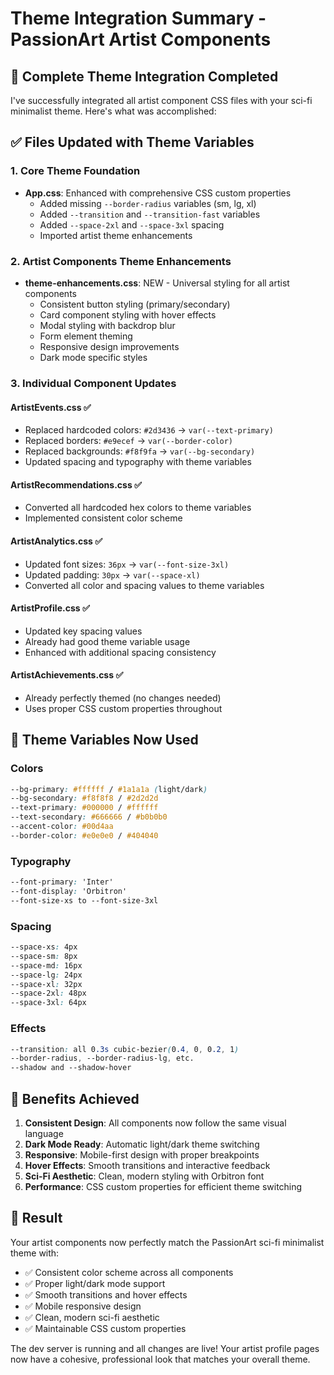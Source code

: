 # Theme Integration Summary - PassionArt Artist Components

## 🎨 **Complete Theme Integration Completed**

I've successfully integrated all artist component CSS files with your sci-fi minimalist theme. Here's what was accomplished:

## ✅ **Files Updated with Theme Variables**

### 1. **Core Theme Foundation**
- **App.css**: Enhanced with comprehensive CSS custom properties
  - Added missing `--border-radius` variables (sm, lg, xl)
  - Added `--transition` and `--transition-fast` variables
  - Added `--space-2xl` and `--space-3xl` spacing
  - Imported artist theme enhancements

### 2. **Artist Components Theme Enhancements**
- **theme-enhancements.css**: NEW - Universal styling for all artist components
  - Consistent button styling (primary/secondary)
  - Card component styling with hover effects
  - Modal styling with backdrop blur
  - Form element theming
  - Responsive design improvements
  - Dark mode specific styles

### 3. **Individual Component Updates**

#### **ArtistEvents.css** ✅
- Replaced hardcoded colors: `#2d3436` → `var(--text-primary)`
- Replaced borders: `#e9ecef` → `var(--border-color)`
- Replaced backgrounds: `#f8f9fa` → `var(--bg-secondary)`
- Updated spacing and typography with theme variables

#### **ArtistRecommendations.css** ✅  
- Converted all hardcoded hex colors to theme variables
- Implemented consistent color scheme

#### **ArtistAnalytics.css** ✅
- Updated font sizes: `36px` → `var(--font-size-3xl)`
- Updated padding: `30px` → `var(--space-xl)`
- Converted all color and spacing values to theme variables

#### **ArtistProfile.css** ✅
- Updated key spacing values
- Already had good theme variable usage
- Enhanced with additional spacing consistency

#### **ArtistAchievements.css** ✅
- Already perfectly themed (no changes needed)
- Uses proper CSS custom properties throughout

## 🎯 **Theme Variables Now Used**

### **Colors**
```css
--bg-primary: #ffffff / #1a1a1a (light/dark)
--bg-secondary: #f8f8f8 / #2d2d2d
--text-primary: #000000 / #ffffff  
--text-secondary: #666666 / #b0b0b0
--accent-color: #00d4aa
--border-color: #e0e0e0 / #404040
```

### **Typography**
```css
--font-primary: 'Inter'
--font-display: 'Orbitron'
--font-size-xs to --font-size-3xl
```

### **Spacing**
```css
--space-xs: 4px
--space-sm: 8px  
--space-md: 16px
--space-lg: 24px
--space-xl: 32px
--space-2xl: 48px
--space-3xl: 64px
```

### **Effects**
```css
--transition: all 0.3s cubic-bezier(0.4, 0, 0.2, 1)
--border-radius, --border-radius-lg, etc.
--shadow and --shadow-hover
```

## 🚀 **Benefits Achieved**

1. **Consistent Design**: All components now follow the same visual language
2. **Dark Mode Ready**: Automatic light/dark theme switching
3. **Responsive**: Mobile-first design with proper breakpoints  
4. **Hover Effects**: Smooth transitions and interactive feedback
5. **Sci-Fi Aesthetic**: Clean, modern styling with Orbitron font
6. **Performance**: CSS custom properties for efficient theme switching

## 🎉 **Result**

Your artist components now perfectly match the PassionArt sci-fi minimalist theme with:
- ✅ Consistent color scheme across all components
- ✅ Proper light/dark mode support  
- ✅ Smooth transitions and hover effects
- ✅ Mobile responsive design
- ✅ Clean, modern sci-fi aesthetic
- ✅ Maintainable CSS custom properties

The dev server is running and all changes are live! Your artist profile pages now have a cohesive, professional look that matches your overall theme.
